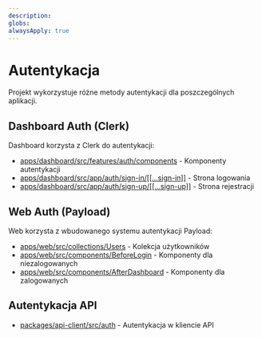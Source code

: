 ```yaml
---
description: 
globs: 
alwaysApply: true
---
```

# Autentykacja

Projekt wykorzystuje różne metody autentykacji dla poszczególnych aplikacji.

## Dashboard Auth (Clerk)

Dashboard korzysta z Clerk do autentykacji:

- [apps/dashboard/src/features/auth/components](mdc:apps/dashboard/src/features/auth/components) - Komponenty autentykacji
- [apps/dashboard/src/app/auth/sign-in/[[...sign-in]]](mdc:apps/dashboard/src/app/auth/sign-in/[[...sign-in]]) - Strona logowania
- [apps/dashboard/src/app/auth/sign-up/[[...sign-up]]](mdc:apps/dashboard/src/app/auth/sign-up/[[...sign-up]]) - Strona rejestracji

## Web Auth (Payload)

Web korzysta z wbudowanego systemu autentykacji Payload:

- [apps/web/src/collections/Users](mdc:apps/web/src/collections/Users) - Kolekcja użytkowników
- [apps/web/src/components/BeforeLogin](mdc:apps/web/src/components/BeforeLogin) - Komponenty dla niezalogowanych
- [apps/web/src/components/AfterDashboard](mdc:apps/web/src/components/AfterDashboard) - Komponenty dla zalogowanych

## Autentykacja API

- [packages/api-client/src/auth](mdc:packages/api-client/src/auth) - Autentykacja w kliencie API
